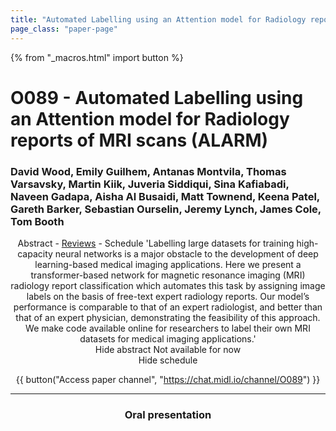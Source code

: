 ```yaml
---
title: "Automated Labelling using an Attention model for Radiology reports of MRI scans (ALARM)"
page_class: "paper-page"
---
```


{% from "_macros.html" import button %}

# O089 - Automated Labelling using an Attention model for Radiology reports of MRI scans (ALARM)


### David Wood, Emily Guilhem, Antanas Montvila, Thomas Varsavsky, Martin Kiik, Juveria Siddiqui, Sina Kafiabadi, Naveen Gadapa, Aisha Al Busaidi, Matt Townend, Keena Patel, Gareth Barker, Sebastian Ourselin, Jeremy Lynch, James Cole, Tom Booth

<center><a class="toggle_visibility" data-selector=".paper_abstract" data-level="3">Abstract</a>
        - <a href="https://openreview.net/forum?id=9exoP7PDD3">Reviews</a>
        - <a class="toggle_visibility" data-selector=".paper_qa" data-level="3">Schedule</a>

<span class="paper_abstract">
        'Labelling large datasets for training high-capacity neural networks is a major obstacle to      the development of deep learning-based medical imaging applications. Here we present a      transformer-based network for magnetic resonance imaging (MRI) radiology report classification which automates this task by assigning image labels on the basis of free-text expert      radiology reports. Our model’s performance is comparable to that of an expert radiologist,      and better than that of an expert physician, demonstrating the feasibility of this approach.      We make code available online for researchers to label their own MRI datasets for medical      imaging applications.'
        <span class="actions">
  <br/>
  <a class="toggle_visibility" data-level="2">Hide abstract</a></span>
</span>

<span class="paper_qa">
        Not available for now
        <br/>
        <span class="actions"><a class="toggle_visibility" data-level="2">Hide schedule</a></span>
</span>

{{ button("Access paper channel", "https://chat.midl.io/channel/O089") }}

---

### Oral presentation
